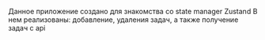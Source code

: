 Данное приложение
создано для знакомства со state manager Zustand
В нем реализованы: добавление, удаления задач, а также получение задач с api
